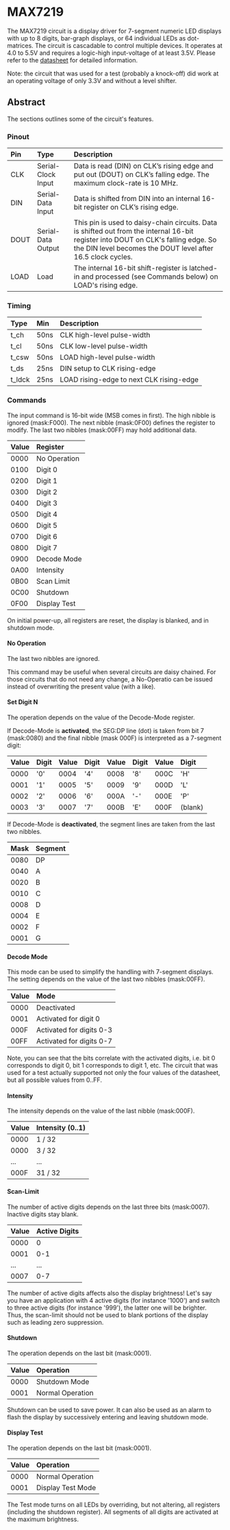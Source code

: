# MAX7219

The MAX7219 circuit is a display driver for 7-segment numeric LED displays with up to 8 digits, bar-graph displays, or 64 individual LEDs as dot-matrices. The circuit is cascadable to control multiple devices. It operates at 4.0 to 5.5V and requires a logic-high input-voltage of at least 3.5V. Please refer to the [datasheet](https://datasheets.maximintegrated.com/en/ds/MAX7219-MAX7221.pdf) for detailed information.

Note: the circuit that was used for a test (probably a knock-off) did work at an operating voltage of only 3.3V and without a level shifter.

## Abstract

The sections outlines some of the circuit's features.

### Pinout

Pin | Type | Description
:--- | :--- | :---
CLK | Serial-Clock Input | Data is read (DIN) on CLK’s rising edge and put out (DOUT) on CLK’s falling edge. The maximum clock-rate is 10 MHz. 
DIN | Serial-Data Input | Data is shifted from DIN into an internal 16-bit register on CLK’s rising edge.
DOUT | Serial-Data Output | This pin is used to daisy-chain circuits. Data is shifted out from the internal 16-bit register into DOUT on CLK's falling edge. So the DIN level becomes the DOUT level after 16.5 clock cycles.
LOAD | Load | The internal 16-bit shift-register is latched-in and processed (see Commands below) on LOAD's rising edge.

### Timing

Type | Min | Description
:--- | :--- | :---
t_ch | 50ns | CLK high-level pulse-width 
t_cl | 50ns | CLK low-level pulse-width 
t_csw | 50ns | LOAD high-level pulse-width
t_ds | 25ns | DIN setup to CLK rising-edge
t_ldck | 25ns | LOAD rising-edge to next CLK rising-edge

### Commands

The input command is 16-bit wide (MSB comes in first). The high nibble is ignored (mask:F000). The next nibble (mask:0F00) defines the register to modify. The last two nibbles (mask:00FF) may hold additional data.

Value | Register
:--- | :---
0000 | No Operation
0100 | Digit 0
0200 | Digit 1
0300 | Digit 2
0400 | Digit 3
0500 | Digit 4
0600 | Digit 5
0700 | Digit 6
0800 | Digit 7
0900 | Decode Mode
0A00 | Intensity
0B00 | Scan Limit
0C00 | Shutdown
0F00 | Display Test

On initial power-up, all registers are reset, the display is blanked, and in shutdown mode. 

#### No Operation

The last two nibbles are ignored.

This command may be useful when several circuits are daisy chained. For those circuits that do not need any change, a No-Operatio can be issued instead of overwriting the present value (with a like).

#### Set Digit N

The operation depends on the value of the Decode-Mode register.

If Decode-Mode is **activated**, the SEG:DP line (dot) is taken from bit 7 (mask:0080) and the final nibble (mask 000F) is interpreted as a 7-segment digit:

Value | Digit | Value | Digit | Value | Digit | Value | Digit 
:--- | :--- | :--- | :--- | :--- | :--- | :--- | :--- 
0000 | '0' | 0004 | '4' | 0008 | '8' | 000C | 'H'
0001 | '1' | 0005 | '5' | 0009 | '9' | 000D | 'L'
0002 | '2' | 0006 | '6' | 000A | '-' | 000E | 'P'
0003 | '3' | 0007 | '7' | 000B | 'E' | 000F | (blank)

If Decode-Mode is **deactivated**, the segment lines are taken from the last two nibbles.

Mask | Segment
:--- | :---
0080 | DP
0040 | A
0020 | B
0010 | C
0008 | D
0004 | E
0002 | F
0001 | G

#### Decode Mode

This mode can be used to simplify the handling with 7-segment displays. The setting depends on the value of the last two nibbles (mask:00FF).

Value | Mode
:--- | :---
0000 | Deactivated
0001 | Activated for digit 0
000F | Activated for digits 0-3
00FF | Activated for digits 0-7

Note, you can see that the bits correlate with the activated digits, i.e. bit 0 corresponds to digit 0, bit 1 corresponds to digit 1, etc. The circuit that was used for a test actually supported not only the four values of the datasheet, but all possible values from 0..FF.

#### Intensity

The intensity depends on the value of the last nibble (mask:000F).

Value | Intensity (0..1)
:--- | :---
0000 | 1 / 32
0000 | 3 / 32
...  | ...
000F | 31 / 32

#### Scan-Limit

The number of active digits depends on the last three bits (mask:0007). Inactive digits stay blank.

Value | Active Digits
:--- | :---
0000 | 0
0001 | 0-1
... | ...
0007 | 0-7

The number of active digits affects also the display brightness! Let's say you have an application with 4 active digits (for instance '1000') and switch to three active digits (for instance '999'), the latter one will be brighter. Thus, the scan-limit should not be used to blank portions of the display such as leading zero suppression. 

#### Shutdown

The operation depends on the last bit (mask:0001).

Value | Operation
:--- | :---
0000 | Shutdown Mode
0001 | Normal Operation

Shutdown can be used to save power. It can also be used as an alarm to flash the display by successively entering and leaving shutdown mode.

#### Display Test

The operation depends on the last bit (mask:0001).

Value | Operation
:--- | :---
0000 | Normal Operation
0001 | Display Test Mode 

The Test mode turns on all LEDs by overriding, but not altering, all registers (including the shutdown register). All segments of all digits are activated at the maximum brightness.

